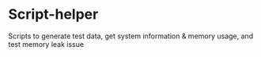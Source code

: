 # Script-helper
Scripts to generate test data, get system information & memory usage, and test memory leak issue 
